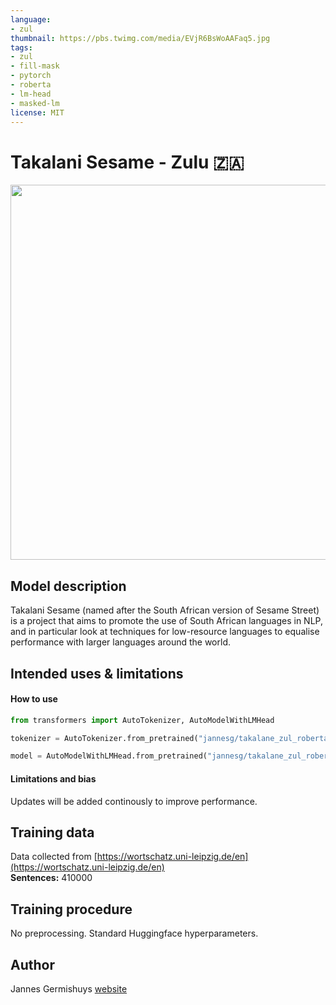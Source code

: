 ```yaml
---
language: 
- zul
thumbnail: https://pbs.twimg.com/media/EVjR6BsWoAAFaq5.jpg
tags:
- zul
- fill-mask
- pytorch
- roberta
- lm-head
- masked-lm
license: MIT
---
```


# Takalani Sesame - Zulu 🇿🇦

<img src="https://pbs.twimg.com/media/EVjR6BsWoAAFaq5.jpg" width="600"/> 

## Model description

Takalani Sesame (named after the South African version of Sesame Street) is a project that aims to promote the use of South African languages in NLP, and in particular look at techniques for low-resource languages to equalise performance with larger languages around the world.

## Intended uses & limitations

#### How to use

```python
from transformers import AutoTokenizer, AutoModelWithLMHead

tokenizer = AutoTokenizer.from_pretrained("jannesg/takalane_zul_roberta")

model = AutoModelWithLMHead.from_pretrained("jannesg/takalane_zul_roberta")
```

#### Limitations and bias

Updates will be added continously to improve performance. 

## Training data

Data collected from [https://wortschatz.uni-leipzig.de/en](https://wortschatz.uni-leipzig.de/en) <br/>
**Sentences:** 410000

## Training procedure

No preprocessing. Standard Huggingface hyperparameters. 

## Author

Jannes Germishuys [website](http://jannesgg.github.io)
